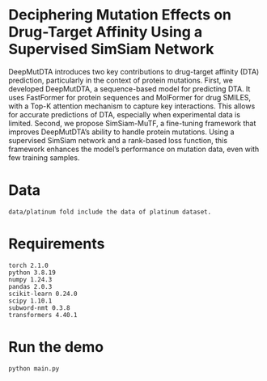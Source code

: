 # Deciphering Mutation Effects on Drug-Target Affinity Using a Supervised SimSiam Network

DeepMutDTA introduces two key contributions to drug-target affinity (DTA) prediction, particularly in the context of protein mutations. First, we developed DeepMutDTA, a sequence-based model for predicting DTA. It uses FastFormer for protein sequences and MolFormer for drug SMILES, with a Top-K attention mechanism to capture key interactions. This allows for accurate predictions of DTA, especially when experimental data is limited. Second, we propose SimSiam-MuTF, a fine-tuning framework that improves DeepMutDTA’s ability to handle protein mutations. Using a supervised SimSiam network and a rank-based loss function, this framework enhances the model’s performance on mutation data, even with few training samples.

# Data
```
data/platinum fold include the data of platinum dataset.

```


# Requirements
```
torch 2.1.0
python 3.8.19
numpy 1.24.3
pandas 2.0.3
scikit-learn 0.24.0
scipy 1.10.1
subword-nmt 0.3.8
transformers 4.40.1
```

# Run the demo

```
python main.py
```

